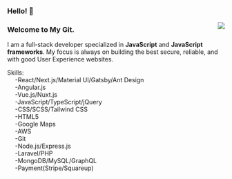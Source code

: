 ### Hello! 👋
<img align="right" src="https://github-readme-stats.vercel.app/api?username=oliver-lieu&show_icons=true&icon_color=805AD5&text_color=718096&bg_color=ffffff&hide_title=true" />
<h3>Welcome to My Git.</h3>
<p>I am a full-stack developer specialized in <b>JavaScript</b> and <b>JavaScript frameworks</b>. My focus is always on building the best secure, reliable, and with good User Experience websites.</p>

Skills:<br>
&emsp;    -React/Next.js/Material UI/Gatsby/Ant Design<br>
&emsp;    -Angular.js<br>
&emsp;    -Vue.js/Nuxt.js<br>
&emsp;    -JavaScript/TypeScript/jQuery<br>
&emsp;    -CSS/SCSS/Tailwind CSS<br>
&emsp;    -HTML5<br>
&emsp;    -Google Maps<br>
&emsp;    -AWS<br>
&emsp;    -Git<br>
&emsp;    -Node.js/Express.js<br>
&emsp;    -Laravel/PHP<br>
&emsp;    -MongoDB/MySQL/GraphQL<br>
&emsp;    -Payment(Stripe/Squareup)<br>
